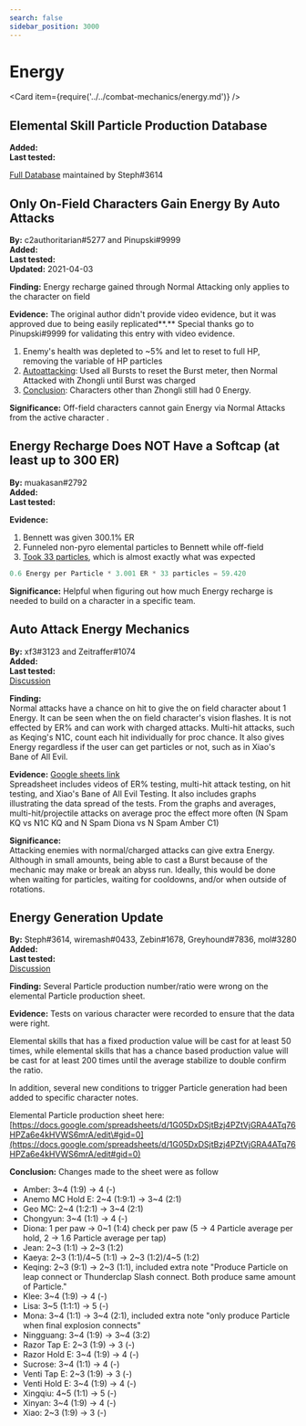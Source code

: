 ```yaml
---
search: false
sidebar_position: 3000
---
```


# Energy

<Card item={require('../../combat-mechanics/energy.md')} />

## Elemental Skill Particle Production Database

**Added:** <Version date="2020-12-06" />  
**Last tested:** <VersionHl date="2020-12-06" />

[Full Database](https://docs.google.com/spreadsheets/d/1G05DxDSjtBzj4PZtVjGRA4ATq76HPZa6e4kHVWS6mrA/edit#gid=0) maintained by Steph\#3614

## Only On-Field Characters Gain Energy By Auto Attacks

**By:** c2authoritarian\#5277 and Pinupski\#9999  
**Added:** <Version date="2020-12-07" />  
**Last tested:** <VersionHl date="2020-12-07" />  
**Updated:** 2021-04-03

**Finding:** Energy recharge gained through Normal Attacking only applies to the character on field

**Evidence:** The original author didn't provide video evidence, but it was approved due to being easily replicated**.** Special thanks go to Pinupski\#9999 for validating this entry with video evidence.

1. Enemy's health was depleted to ~5% and let to reset to full HP, removing the variable of HP particles
2. [Autoattacking](https://youtu.be/yMstsGRLy5s): Used all Bursts to reset the Burst meter, then Normal Attacked with Zhongli until Burst was charged
3. [Conclusion](https://youtu.be/3W_Gjd5LfDM): Characters other than Zhongli still had 0 Energy.

**Significance:** Off-field characters cannot gain Energy via Normal Attacks from the active character .

## Energy Recharge Does NOT Have a Softcap \(at least up to 300 ER\)

**By:** muakasan\#2792  
**Added:** <Version date="2021-04-04" />  
**Last tested:** <VersionHl date="2021-04-04" />

**Evidence:**

1. Bennett was given 300.1% ER
2. Funneled non-pyro elemental particles to Bennett while off-field
3. [Took 33 particles](https://youtu.be/8WRgwQf-zh0), which is almost exactly what was expected

```python
0.6 Energy per Particle * 3.001 ER * 33 particles = 59.420
```

**Significance:** Helpful when figuring out how much Energy recharge is needed to build on a character in a specific team.

## Auto Attack Energy Mechanics

**By:** xf3\#3123 and Zeitraffer\#1074  
**Added:** <Version date="2021-05-06" />  
**Last tested:** <VersionHl date="2021-05-06" />  
[Discussion](https://tickets.deeznuts.moe/ticket-archive/attachments_839361536900595732_840061797561139211_transcript-auto-attack-energy-mechanics.html)

**Finding:**  
Normal attacks have a chance on hit to give the on field character about 1 Energy. It can be seen when the on field character's vision flashes. It is not effected by ER% and can work with charged attacks. Multi-hit attacks, such as Keqing's N1C, count each hit individually for proc chance. It also gives Energy regardless if the user can get particles or not, such as in Xiao's Bane of All Evil.

**Evidence:** [Google sheets link](https://docs.google.com/spreadsheets/d/1A72e6GlV8tuzHlOUygokWtQYSc3hB7qsyKOqPUhyjj8/edit?usp=sharing)  
Spreadsheet includes videos of ER% testing, multi-hit attack testing, on hit testing, and Xiao's Bane of All Evil Testing. It also includes graphs illustrating the data spread of the tests. From the graphs and averages, multi-hit/projectile attacks on average proc the effect more often \(N Spam KQ vs N1C KQ and N Spam Diona vs N Spam Amber C1\)

**Significance:**  
Attacking enemies with normal/charged attacks can give extra Energy. Although in small amounts, being able to cast a Burst because of the mechanic may make or break an abyss run. Ideally, this would be done when waiting for particles, waiting for cooldowns, and/or when outside of rotations.

## Energy Generation Update

**By:** Steph\#3614, wiremash\#0433, Zebin\#1678, Greyhound\#7836, mol\#3280  
**Added:** <Version date="2021-06-03" />  
**Last tested:** <VersionHl date="2021-06-03" />  
[Discussion](https://tickets.deeznuts.moe/ticket-archive/attachments_845560562221056001_850107809877196870_transcript-energy-gen-numbers.html)

**Finding:** Several Particle production number/ratio were wrong on the elemental Particle production sheet.

**Evidence:** Tests on various character were recorded to ensure that the data were right.

Elemental skills that has a fixed production value will be cast for at least 50 times, while elemental skills that has a chance based production value will be cast for at least 200 times until the average stabilize to double confirm the ratio.

In addition, several new conditions to trigger Particle generation had been added to specific character notes.

Elemental Particle production sheet here: [https://docs.google.com/spreadsheets/d/1G05DxDSjtBzj4PZtVjGRA4ATq76HPZa6e4kHVWS6mrA/edit\#gid=0](https://docs.google.com/spreadsheets/d/1G05DxDSjtBzj4PZtVjGRA4ATq76HPZa6e4kHVWS6mrA/edit#gid=0)

**Conclusion:** Changes made to the sheet were as follow

* Amber: 3~4 \(1:9\) -&gt; 4 \(-\)
* Anemo MC Hold E: 2~4 \(1:9:1\) -&gt; 3~4 \(2:1\)
* Geo MC: 2~4 \(1:2:1\) -&gt; 3~4 \(2:1\)
* Chongyun: 3~4 \(1:1\) -&gt; 4 \(-\)
* Diona: 1 per paw -&gt; 0~1 \(1:4\) check per paw \(5 -&gt; 4 Particle average per hold, 2 -&gt; 1.6 Particle average per tap\)
* Jean: 2~3 \(1:1\) -&gt; 2~3 \(1:2\)
* Kaeya: 2~3 \(1:1\)/4~5 \(1:1\) -&gt; 2~3 \(1:2\)/4~5 \(1:2\)
* Keqing: 2~3 \(9:1\) -&gt; 2~3 \(1:1\), included extra note "Produce Particle on leap connect or Thunderclap Slash connect. Both produce same amount of Particle."
* Klee: 3~4 \(1:9\) -&gt; 4 \(-\)
* Lisa: 3~5 \(1:1:1\) -&gt; 5 \(-\)
* Mona: 3~4 \(1:1\) -&gt; 3~4 \(2:1\), included extra note "only produce Particle when final explosion connects"
* Ningguang: 3~4 \(1:9\) -&gt; 3~4 \(3:2\)
* Razor Tap E: 2~3 \(1:9\) -&gt; 3 \(-\)
* Razor Hold E: 3~4 \(1:9\) -&gt; 4 \(-\)
* Sucrose: 3~4 \(1:1\) -&gt; 4 \(-\)
* Venti Tap E: 2~3 \(1:9\) -&gt; 3 \(-\)
* Venti Hold E: 3~4 \(1:9\) -&gt; 4 \(-\)
* Xingqiu: 4~5 \(1:1\) -&gt; 5 \(-\)
* Xinyan: 3~4 \(1:9\) -&gt; 4 \(-\)
* Xiao: 2~3 \(1:9\) -&gt; 3 \(-\)
